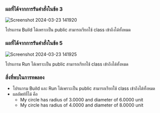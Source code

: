 ### ผลที่ได้จากการรันคำสั่งในข้อ 3

![Screenshot 2024-03-23 141920](https://github.com/KanyakornPuengmon/03376836-OOP-2566-Lab-07/assets/144195697/6e416d43-c7d5-4380-9c66-63372a12ee9c)

โปรแกรม Build ได้เพราะเป็น public สามารถเรียกใช้ class เข้าถึงได้ทั้งหมด

### ผลที่ได้จากการรันคำสั่งในข้อ 5

![Screenshot 2024-03-23 141925](https://github.com/KanyakornPuengmon/03376836-OOP-2566-Lab-07/assets/144195697/9ee62eff-a616-4f0b-9584-cd380b98bebb)

โปรแกรม Run ได้เพราะเป็น public สามารถเรียกใช้ class เข้าถึงได้ทั้งหมด

### สิ่งที่พบในการทดลอง
- โปรแกรม Build และ Run ได้เพราะเป็น public สามารถเรียกใช้ class เข้าถึงได้ทั้งหมด
- ผลลัพท์ที่ได้ คือ
  - My circle has radius of 3.0000 and diameter of 6.0000 unit
  - My circle has radius of 4.0000 and diameter of 8.0000 unit

